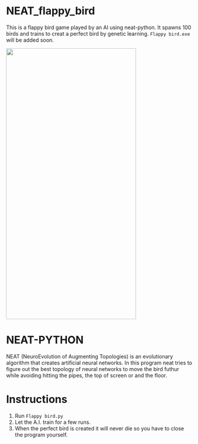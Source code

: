 # NEAT_flappy_bird
This is a flappy bird game played by an AI using neat-python.
It spawns 100 birds and trains to creat a perfect bird by genetic learning.
```Flappy bird.exe``` will be added soon.

<img src="https://github.com/shubham1208/NEAT_flappy_bird/blob/main/flappy_bird_demo.gif" width="350" height="730" />

# NEAT-PYTHON
NEAT (NeuroEvolution of Augmenting Topologies) is an evolutionary algorithm that creates artificial neural networks. In this program neat tries to figure out the best topology of neural networks to move the bird futhur while avoiding hitting the pipes, the top of screen or and the floor. 

# Instructions
1. Run ```Flappy bird.py```
2. Let the A.I. train for a few runs.
3. When the perfect bird is created it will never die so you have to close the program yourself.
